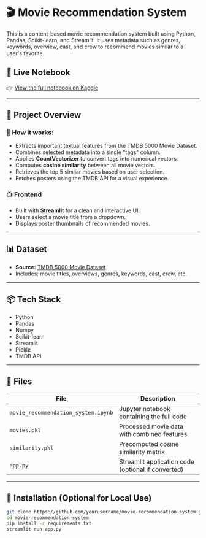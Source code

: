 # 🎬 Movie Recommendation System

This is a content-based movie recommendation system built using Python, Pandas, Scikit-learn, and Streamlit. It uses metadata such as genres, keywords, overview, cast, and crew to recommend movies similar to a user's favorite.

## 🚀 Live Notebook
👉 [View the full notebook on Kaggle](https://www.kaggle.com/code/atripal2029/movie-recommendation-system)

---

## 📂 Project Overview

### 🧠 How it works:
- Extracts important textual features from the TMDB 5000 Movie Dataset.
- Combines selected metadata into a single "tags" column.
- Applies **CountVectorizer** to convert tags into numerical vectors.
- Computes **cosine similarity** between all movie vectors.
- Retrieves the top 5 similar movies based on user selection.
- Fetches posters using the TMDB API for a visual experience.

### 📺 Frontend
- Built with **Streamlit** for a clean and interactive UI.
- Users select a movie title from a dropdown.
- Displays poster thumbnails of recommended movies.

---

## 📊 Dataset

- **Source:** [TMDB 5000 Movie Dataset](https://www.kaggle.com/datasets/tmdb/tmdb-movie-metadata)
- Includes: movie titles, overviews, genres, keywords, cast, crew, etc.

---

## 📦 Tech Stack

- Python
- Pandas
- Numpy
- Scikit-learn
- Streamlit
- Pickle
- TMDB API

---

## 📁 Files

| File | Description |
|------|-------------|
| `movie_recommendation_system.ipynb` | Jupyter notebook containing the full code |
| `movies.pkl` | Processed movie data with combined features |
| `similarity.pkl` | Precomputed cosine similarity matrix |
| `app.py` | Streamlit application code (optional if converted) |

---

## 📌 Installation (Optional for Local Use)

```bash
git clone https://github.com/yourusername/movie-recommendation-system.git
cd movie-recommendation-system
pip install -r requirements.txt
streamlit run app.py
